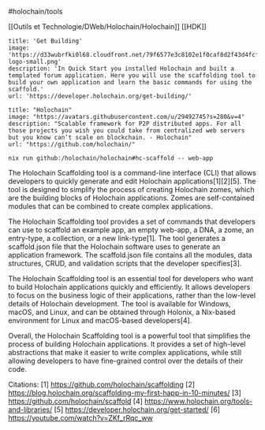 #holochain/tools 

[[Outils et Technologie/DWeb/Holochain/Holochain]]
[[HDK]]

```embed
title: 'Get Building'
image: 'https://d33wubrfki0l68.cloudfront.net/79f6577e3c8102e1f0caf8d2f43d4fcf472a3e34/3e15e/assets/img/holochain-logo-small.png'
description: 'In Quick Start you installed Holochain and built a templated forum application. Here you will use the scaffolding tool to build your own application and learn the basic commands for using the scaffold.'
url: 'https://developer.holochain.org/get-building/'
```

```embed
title: "Holochain"
image: "https://avatars.githubusercontent.com/u/29492745?s=280&v=4"
description: "Scalable framework for P2P distributed apps. For all those projects you wish you could take from centralized web servers but you know can’t scale on blockchain. - Holochain"
url: "https://github.com/holochain/"
```

``` shell
nix run github:/holochain/holochain#hc-scaffold -- web-app
```

The Holochain Scaffolding tool is a command-line interface (CLI) that allows developers to quickly generate and edit Holochain applications[1][2][5]. The tool is designed to simplify the process of creating Holochain zomes, which are the building blocks of Holochain applications. Zomes are self-contained modules that can be combined to create complex applications.

The Holochain Scaffolding tool provides a set of commands that developers can use to scaffold an example app, an empty web-app, a DNA, a zome, an entry-type, a collection, or a new link-type[1]. The tool generates a scaffold.json file that the Holochain software uses to generate an application framework. The scaffold.json file contains all the modules, data structures, CRUD, and validation scripts that the developer specifies[3].

The Holochain Scaffolding tool is an essential tool for developers who want to build Holochain applications quickly and efficiently. It allows developers to focus on the business logic of their applications, rather than the low-level details of Holochain development. The tool is available for Windows, macOS, and Linux, and can be obtained through Holonix, a Nix-based environment for Linux and macOS-based developers[4].

Overall, the Holochain Scaffolding tool is a powerful tool that simplifies the process of building Holochain applications. It provides a set of high-level abstractions that make it easier to write complex applications, while still allowing developers to have fine-grained control over the details of their code.

Citations:
[1] https://github.com/holochain/scaffolding
[2] https://blog.holochain.org/scaffolding-my-first-happ-in-10-minutes/
[3] https://github.com/holochain/scaffold
[4] https://www.holochain.org/tools-and-libraries/
[5] https://developer.holochain.org/get-started/
[6] https://youtube.com/watch?v=ZKf_rRqc_ww
